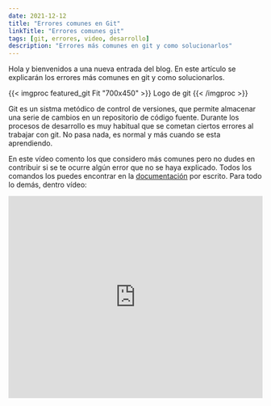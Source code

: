 ```yaml
---
date: 2021-12-12 
title: "Errores comunes en Git"
linkTitle: "Errores comunes git"
tags: [git, errores, video, desarrollo]
description: "Errores más comunes en git y como solucionarlos"
---
```


Hola y bienvenidos a una nueva entrada del blog. En este artículo se explicarán los errores más comunes en git y como solucionarlos.

{{< imgproc featured_git Fit "700x450" >}}
Logo de git
{{< /imgproc >}}

Git es un sistma metódico de control de versiones, que permite almacenar una serie de cambios en un repositorio de código fuente. Durante los
procesos de desarrollo es muy habitual que se cometan ciertos errores al trabajar con git. No pasa nada, es normal y más cuando se esta aprendiendo.

En este vídeo comento los que considero más comunes pero no dudes en contribuir si se te ocurre algún error que no se haya explicado.
Todos los comandos los puedes encontrar en la [documentación]( /docs/programacion/git/solucionar_errores.md) por escrito. Para todo lo demás, dentro vídeo:

<iframe width="100%" height="400" src="https://www.youtube.com/embed/9sK_is8ufbk" title="YouTube video player" frameborder="0" allow="accelerometer; autoplay; clipboard-write; encrypted-media; gyroscope; picture-in-picture" allowfullscreen></iframe>


